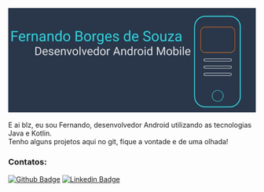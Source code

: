 <img src="https://github.com/Borges311/Borges311/blob/master/images/BannerFBS.JPG">

E ai blz, eu sou Fernando, desenvolvedor Android utilizando as tecnologias Java e Kotlin.<br>
Tenho alguns projetos aqui no git, fique a vontade e de uma olhada!

### Contatos:
[![Github Badge](https://img.shields.io/badge/-Github-000?style=flat-square&logo=Github&logoColor=white&link=https://github.com/Borges311)](https://github.com/Borges311)
[![Linkedin Badge](https://img.shields.io/badge/-LinkedIn-blue?style=flat-square&logo=Linkedin&logoColor=white&link=https://www.linkedin.com/in/fernando-borges-de-souza-583691107/)](https://www.linkedin.com/in/fernando-borges-de-souza-583691107/)


